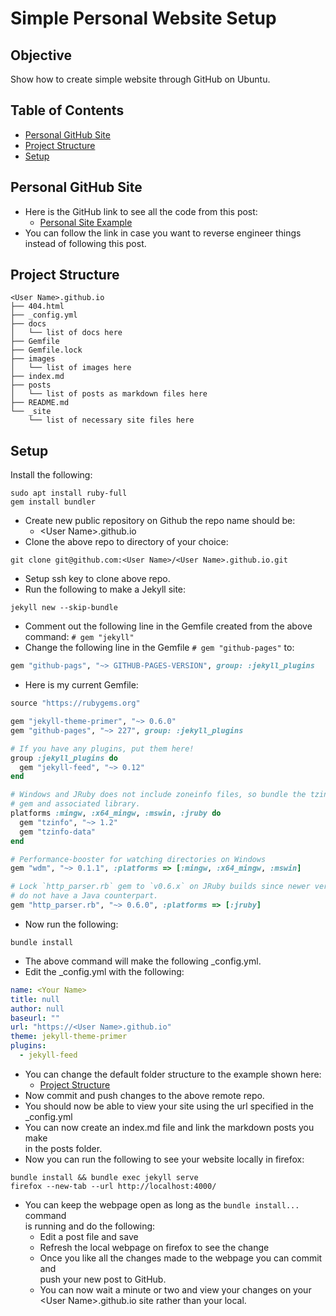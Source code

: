 # Simple Personal Website Setup

## Objective
Show how to create simple website through GitHub on Ubuntu.

## Table of Contents
- [Personal GitHub Site](#personal-github-site)
- [Project Structure](#project-structure)
- [Setup](#setup)

## Personal GitHub Site
- Here is the GitHub link to see all the code from this post:
  - <a href="https://github.com/DanielTellier/DanielTellier.github.io"
    target="_blank">Personal Site Example</a>
- You can follow the link in case you want to reverse engineer things \
  instead of following this post.

## Project Structure
```shell
<User Name>.github.io
├── 404.html
├── _config.yml
├── docs
│   └── list of docs here
├── Gemfile
├── Gemfile.lock
├── images
│   └── list of images here
├── index.md
├── posts
│   └── list of posts as markdown files here
├── README.md
└── _site
    └── list of necessary site files here
```

## Setup
Install the following:

```shell
sudo apt install ruby-full
gem install bundler
```

- Create new public repository on Github the repo name should be:
  - \<User Name\>.github.io
- Clone the above repo to directory of your choice:

```shell
git clone git@github.com:<User Name>/<User Name>.github.io.git
```

- Setup ssh key to clone above repo.
- Run the following to make a Jekyll site:

```shell
jekyll new --skip-bundle
```

- Comment out the following line in the Gemfile created from the above \
command: `# gem "jekyll"`
- Change the following line in the Gemfile `# gem "github-pages"` to:

```ruby
gem "github-pags", "~> GITHUB-PAGES-VERSION", group: :jekyll_plugins
```

- Here is my current Gemfile:

```ruby
source "https://rubygems.org"

gem "jekyll-theme-primer", "~> 0.6.0"
gem "github-pages", "~> 227", group: :jekyll_plugins

# If you have any plugins, put them here!
group :jekyll_plugins do
  gem "jekyll-feed", "~> 0.12"
end

# Windows and JRuby does not include zoneinfo files, so bundle the tzinfo-data
# gem and associated library.
platforms :mingw, :x64_mingw, :mswin, :jruby do
  gem "tzinfo", "~> 1.2"
  gem "tzinfo-data"
end

# Performance-booster for watching directories on Windows
gem "wdm", "~> 0.1.1", :platforms => [:mingw, :x64_mingw, :mswin]

# Lock `http_parser.rb` gem to `v0.6.x` on JRuby builds since newer versions of the gem
# do not have a Java counterpart.
gem "http_parser.rb", "~> 0.6.0", :platforms => [:jruby]
```

- Now run the following:

```shell
bundle install
```

- The above command will make the following \_config.yml.
- Edit the \_config.yml with the following:

```yaml
name: <Your Name>
title: null
author: null
baseurl: ""
url: "https://<User Name>.github.io"
theme: jekyll-theme-primer
plugins:
  - jekyll-feed
```

- You can change the default folder structure to the example shown here:
  - [Project Structure](#project-structure)
- Now commit and push changes to the above remote repo.
- You should now be able to view your site using the url specified in the \
\_config.yml
- You can now create an index.md file and link the markdown posts you make \
in the posts folder.
- Now you can run the following to see your website locally in firefox:

```shell
bundle install && bundle exec jekyll serve
firefox --new-tab --url http://localhost:4000/
```

- You can keep the webpage open as long as the `bundle install...` command \
  is running and do the following:
    - Edit a post file and save
    - Refresh the local webpage on firefox to see the change
    - Once you like all the changes made to the webpage you can commit and \
    push your new post to GitHub.
    - You can now wait a minute or two and view your changes on your \
    \<User Name\>.github.io site rather than your local.
